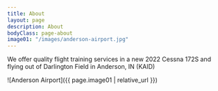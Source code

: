 ```yaml
---
title: About
layout: page
description: About
bodyClass: page-about
image01: "/images/anderson-airport.jpg"
---
```


We offer quality flight training services in a new 2022 Cessna 172S and flying out of Darlington Field in Anderson, IN (KAID)

![Anderson Airport]({{ page.image01 | relative_url }})

